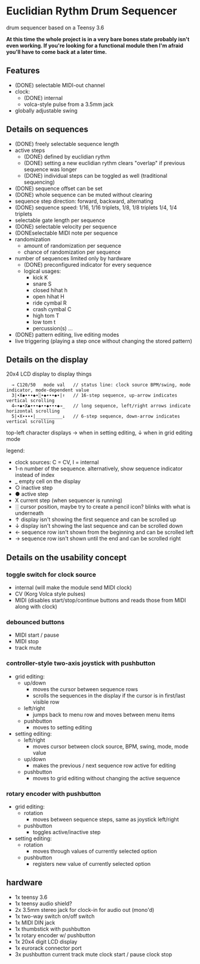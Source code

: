 # Euclidian Rythm Drum Sequencer
drum sequencer based on a Teensy 3.6

**At this time the whole project is in a very bare bones state probably isn't even working. If you're looking for a functional module then I'm afraid you'll have to come back at a later time.**

## Features
- (DONE) selectable MIDI-out channel
- clock: 
  - (DONE) internal
  - volca-style pulse from a 3.5mm jack
- globally adjustable swing

## Details on sequences
- (DONE) freely selectable sequence length
- active steps 
  - (DONE) defined by euclidian rythm
  - (DONE) setting a new euclidian rythm clears "overlap" if previous sequence was longer
  - (DONE) individual steps can be toggled as well (traditional sequencing)
- (DONE) sequence offset can be set
- (DONE) whole sequence can be muted without clearing
- sequence step direction: forward, backward, alternating
- (DONE) sequence speed: 1/16, 1/16 triplets, 1/8, 1/8 triplets 1/4, 1/4 triplets
- selectable gate length per sequence
- (DONE) selectable velocity per sequence
- (DONEselectable MIDI note per sequence
- randomization
  - amount of randomization per sequence
  - chance of randomization per sequence
- number of sequences limited only by hardware
  - (DONE) preconfigured indicator for every sequence
  - logical usages:
    - kick            K
    - snare           S
    - closed hihat    h
    - open hihat      H
    - ride cymbal     R
    - crash cymbal    C
    - high tom        T
    - low tom         t
    - percussion(s)   ...
- (DONE) pattern editing, live editing modes
- live triggering (playing a step once without changing the stored pattern)
    
## Details on the display
20x4 LCD display to display things

```
  → C120/50   mode val   // status line: clock source BPM/swing, mode indicator, mode-dependent value
  3|∙X◆∙∙∙◆∙░∙◆∙∙∙◆∙|↑   // 16-step sequence, up-arrow indicates vertical scrolling
  4←∙◆∙X◆∙∙∙◆∙∙◆∙∙∙◆→_   // long sequence, left/right arrows indicate horizontal scrolling
  5|∙X∙∙∙∙|__________↓   // 6-step sequence, down-arrow indicates vertical scrolling
```  
  top-left character displays → when in setting editing, ↓ when in grid editing mode
    
  legend:
  - clock sources: C = CV, I = internal
  - 1-n number of the sequence. alternatively, show sequence indicator instead of index
  - _   empty cell on the display
  - ○   inactive step
  - ●   active step
  - X   current step (when sequencer is running)
  - ░   cursor position, maybe try to create a pencil icon? blinks with what is underneath
  - ↑   display isn't showing the first sequence and can be scrolled up
  - ↓   display isn't showing the last sequence and can be scrolled down
  - ←   sequence row isn't shown from the beginning and can be scrolled left
  - →   sequence row isn't shown until the end and can be scrolled right

## Details on the usability concept
### toggle switch for clock source
  - internal (will make the module send MIDI clock)
  - CV (Korg Volca style pulses)
  - MIDI (disables start/stop/continue buttons and reads those from MIDI along with clock)

### debounced buttons
  - MIDI start / pause
  - MIDI stop
  - track mute

### controller-style two-axis joystick with pushbutton
  - grid editing:
    - up/down 
      - moves the cursor between sequence rows
      - scrolls the sequences in the display if the cursor is in first/last visible row
    - left/right 
      - jumps back to menu row and moves between menu items
    - pushbutton
      - moves to setting editing
  - setting editing:
    - left/right
      - moves cursor between clock source, BPM, swing, mode, mode value
    - up/down
      - makes the previous / next sequence row active for editing
    - pushbutton
      - moves to grid editing without changing the active sequence

### rotary encoder with pushbutton
  - grid editing:
    - rotation
      - moves between sequence steps, same as joystick left/right
    - pushbutton
      - toggles active/inactive step
  - setting editing:
    - rotation
      - moves through values of currently selected option
    - pushbutton
      - registers new value of currently selected option
      
## hardware
- 1x teensy 3.6
- 1x teensy audio shield?
- 2x 3.5mm stereo jack                for clock-in
                                      for audio out (mono'd)
- 1x two-way switch                   on/off switch
- 1x MIDI DIN jack
- 1x thumbstick with pushbutton
- 1x rotary encoder w/ pushbutton
- 1x 20x4 digit LCD display
- 1x eurorack connector port 
- 3x pushbutton                       current track mute
                                      clock start / pause
                                      clock stop
